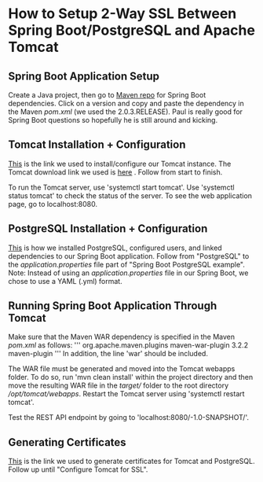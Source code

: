 # How to Setup 2-Way SSL Between Spring Boot/PostgreSQL and Apache Tomcat

## Spring Boot Application Setup
Create a Java project, then go to [Maven repo](https://mvnrepository.com/artifact/org.springframework.boot/spring-boot-dependencies) for Spring Boot dependencies.
Click on a version and copy and paste the dependency in the Maven *pom.xml* (we used the 2.0.3.RELEASE). Paul is really good for Spring Boot questions so hopefully
he is still around and kicking.

## Tomcat Installation + Configuration
[This](https://www.digitalocean.com/community/tutorials/how-to-install-apache-tomcat-8-on-ubuntu-16-04) is the link we used to install/configure our 
Tomcat instance. The Tomcat download link we used is [here](http://ftp.wayne.edu/apache/tomcat/tomcat-8/v8.5.32/bin/apache-tomcat-8.5.32.tar.gz) .
Follow from start to finish.

To run the Tomcat server, use 'systemctl start tomcat'. Use 'systemctl status tomcat' to check the status of the server.
To see the web application page, go to localhost:8080.

## PostgreSQL Installation + Configuration
[This](http://zetcode.com/springboot/postgresql/) is how we installed PostgreSQL, configured users, and linked dependencies to our Spring Boot application. 
Follow from "PostgreSQL" to the *application.properties* file part of "Spring Boot PostgreSQL example". Note: Instead of using an *application.properties* file
in our Spring Boot, we chose to use a YAML (.yml) format.

## Running Spring Boot Application Through Tomcat
Make sure that the Maven WAR dependency is specified in the Maven *pom.xml* as follows:
'''
<dependency>
     <groupId>org.apache.maven.plugins</groupId>
     <artifactId>maven-war-plugin</artifactId>
     <version>3.2.2</version>
     <type>maven-plugin</type>
</dependency>
'''
In addition, the line '<packaging>war</packaging>' should be included. 

The WAR file must be generated and moved into the Tomcat webapps folder. To do so, run 'mvn clean install' within the project directory and then move the 
resulting WAR file in the *target/* folder to the root directory */opt/tomcat/webapps*. Restart the Tomcat server using 'systemctl restart tomcat'.

Test the REST API endpoint by going to 'localhost:8080/<PROJECT NAME>-1.0-SNAPSHOT/<endpoint-name>'.

## Generating Certificates
[This](https://www.opencodez.com/java/implement-2-way-authentication-using-ssl.htm) is the link we used to generate certificates for Tomcat and PostgreSQL. Follow
up until "Configure Tomcat for SSL".

